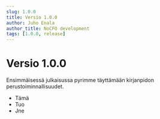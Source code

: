 ```yaml
---
slug: 1.0.0
title: Versio 1.0.0
author: Juho Enala
author_title: NoCFO development
tags: [1.0.0, release]
---
```


# Versio 1.0.0

Ensimmäisessä julkaisussa pyrimme täyttämään kirjanpidon perustoiminnallisuudet.

- Tämä
- Tuo
- Jne

